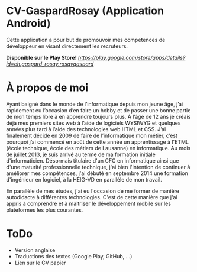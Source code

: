 # CV-GaspardRosay (Application Android)

Cette application a pour but de promouvoir mes compétences de développeur en visant directement les recruteurs.

**Disponible sur le Play Store!**
*https://play.google.com/store/apps/details?id=ch.gaspard_rosay.rosaygaspard*

# À propos de moi
Ayant baigné dans le monde de l’informatique depuis mon jeune âge, j’ai rapidement eu l’occasion d’en faire un hobby et de passer une bonne partie de mon temps libre à en apprendre toujours plus. À l’âge de 12 ans je créais déjà mes premiers sites web à l’aide de logiciels WYSIWYG et quelques années plus tard à l’aide des technologies web HTML et CSS.
J’ai finalement décidé en 2009 de faire de l’informatique mon métier, c’est pourquoi j’ai commencé en août de cette année un apprentissage à l'ETML (école technique, école des métiers de Lausanne) en informatique.
Au mois de juillet 2013, je suis arrivé au terme de ma formation initiale d'informaticien. 
Désormais titulaire d'un CFC en informatique ainsi que d'une maturité professionnelle technique, j'ai bien l'intention de continuer à améliorer mes compétences, j'ai débuté en septembre 2014 une formation d'ingénieur en logiciel, à la HEIG-VD en parallèle de mon travail.

En parallèle de mes études, j'ai eu l'occasion de me former de manière autodidacte à différentes technologies. C'est de cette manière que j'ai appris à comprendre et à maitriser le développement mobile sur les plateformes les plus courantes.

# ToDo
* Version anglaise
* Traductions des textes (Google Play, GitHub, ...)
* Lien sur le CV papier